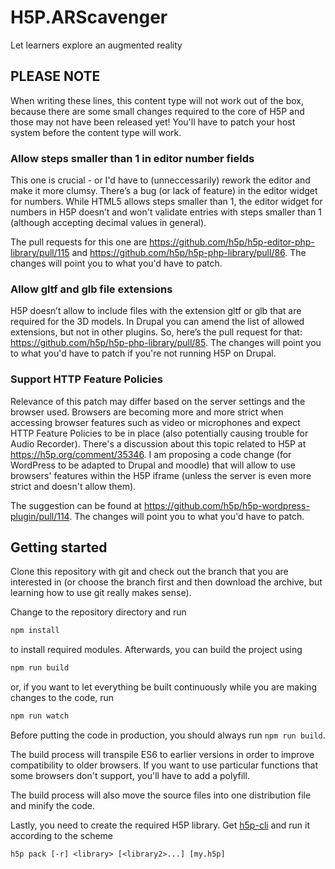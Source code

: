 # H5P.ARScavenger
Let learners explore an augmented reality

## PLEASE NOTE
When writing these lines, this content type will not work out of the box,
because there are some small changes required to the core of H5P and those may
not have been released yet! You'll have to patch your host system before the
content type will work.

### Allow steps smaller than 1 in editor number fields
This one is crucial - or I'd have to (unneccessarily) rework the editor and make
it more clumsy. There’s a bug (or lack of feature) in the editor widget for
numbers. While HTML5 allows steps smaller than 1, the editor widget for numbers
in H5P doesn’t and won't validate entries with steps smaller than 1 (although
accepting decimal values in general).

The pull requests for this one are https://github.com/h5p/h5p-editor-php-library/pull/115
and https://github.com/h5p/h5p-php-library/pull/86. The changes will point
you to what you'd have to patch.

### Allow gltf and glb file extensions
H5P doesn’t allow to include files with the extension gltf or glb that are
required for the 3D models. In Drupal you can amend the list of allowed
extensions, but not in other plugins. So, here’s the pull request for
that: https://github.com/h5p/h5p-php-library/pull/85. The changes will point
you to what you'd have to patch if you're not running H5P on Drupal.

### Support HTTP Feature Policies
Relevance of this patch may differ based on the server settings and the browser
used. Browsers are becoming more and more strict when accessing browser features such
as video or microphones and expect HTTP Feature Policies to be in place (also
potentially causing trouble for Audio Recorder). There's a discussion about this
topic related to H5P at https://h5p.org/comment/35346. I am proposing a code
change (for WordPress to be adapted to Drupal and moodle) that will allow to use
browsers' features within the H5P iframe (unless the server is even more strict
and doesn't allow them).

The suggestion can be found at https://github.com/h5p/h5p-wordpress-plugin/pull/114.
The changes will point you to what you'd have to patch.

## Getting started
Clone this repository with git and check out the branch that you are interested
in (or choose the branch first and then download the archive, but learning
how to use git really makes sense).

Change to the repository directory and run
```bash
npm install
```

to install required modules. Afterwards, you can build the project using
```bash
npm run build
```

or, if you want to let everything be built continuously while you are making
changes to the code, run
```bash
npm run watch
```
Before putting the code in production, you should always run `npm run build`.

The build process will transpile ES6 to earlier versions in order to improve
compatibility to older browsers. If you want to use particular functions that
some browsers don't support, you'll have to add a polyfill.

The build process will also move the source files into one distribution file and
minify the code.

Lastly, you need to create the required H5P library. Get
[h5p-cli](https://github.com/h5p/h5p-cli) and run it according to the scheme
```
h5p pack [-r] <library> [<library2>...] [my.h5p]
```

